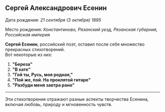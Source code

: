 ## Сергей Александрович Есенин

Дата рождения: _21 сентября (3 октября) 1895_

Место рождения: _Константиново, Рязанский уезд, Рязанская губерния, Российская империя_

**Сергей Есенин**, российский поэт, оставил после себя множество прекрасных стихотворений.  
Вот некоторые из них:

1. **"Береза"**
2. **"В хате"**
3. **"Гой ты, Русь, моя родная,"**
4. **"Пой же, пой. На проклятой гитаре"**
5. **"Разбуди меня завтра рано"**

---

Эти стихотворения отражают разные аспекты творчества Есенина, включая любовь, природу и мгновенность чувств.
